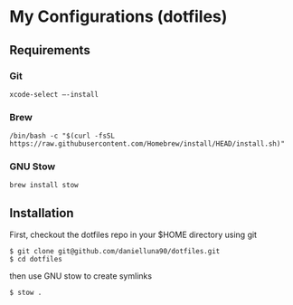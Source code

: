 # My Configurations (dotfiles)

## Requirements

### Git

```
xcode-select –-install
```

### Brew

```
/bin/bash -c "$(curl -fsSL https://raw.githubusercontent.com/Homebrew/install/HEAD/install.sh)"
```

### GNU Stow

```
brew install stow
```

## Installation

First, checkout the dotfiles repo in your $HOME directory using git

```
$ git clone git@github.com/danielluna90/dotfiles.git
$ cd dotfiles
```

then use GNU stow to create symlinks

```
$ stow .
```

